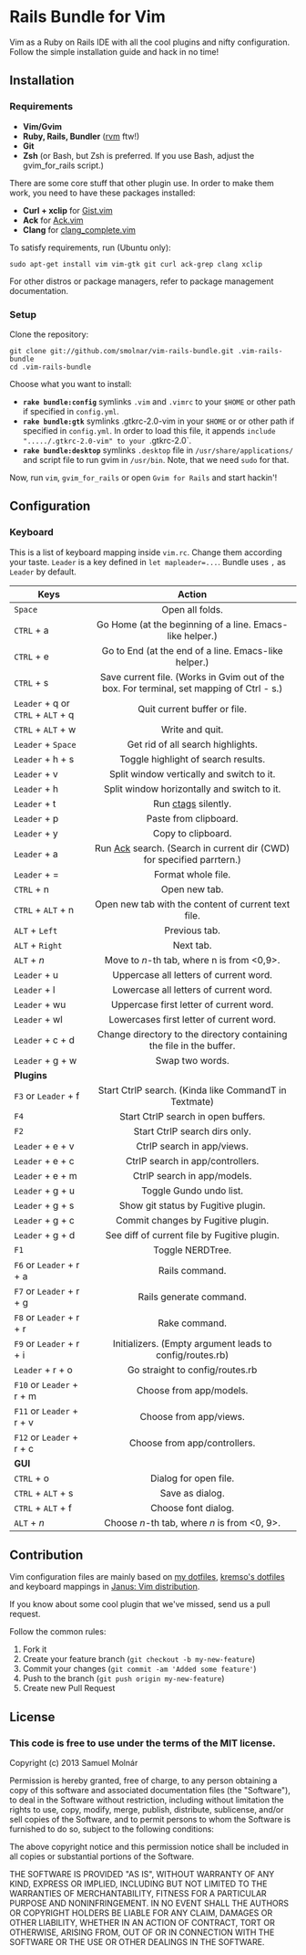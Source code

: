 # Rails Bundle for Vim

Vim as a Ruby on Rails IDE with all the cool plugins and nifty configuration.
Follow the simple installation guide and hack in no time!

## Installation

### Requirements

* **Vim/Gvim**
* **Ruby, Rails, Bundler** ([rvm](https://rvm.io/rvm/install/) ftw!)
* **Git**
* **Zsh** (or Bash, but Zsh is preferred. If you use Bash, adjust the gvim_for_rails script.)

There are some core stuff that other plugin use. In order to make them work, you need to have
these packages installed:

* **Curl + xclip** for [Gist.vim](https://github.com/vim-scripts/Gist.vim)
* **Ack** for [Ack.vim](https://github.com/mileszs/ack.vim)
* **Clang** for [clang_complete.vim](https://github.com/Rip-Rip/clang_complete)

To satisfy requirements, run (Ubuntu only):
```
sudo apt-get install vim vim-gtk git curl ack-grep clang xclip
```
For other distros or package managers, refer to package management documentation.

### Setup

Clone the repository:
```
git clone git://github.com/smolnar/vim-rails-bundle.git .vim-rails-bundle
cd .vim-rails-bundle
```

Choose what you want to install:

* **`rake bundle:config`** symlinks `.vim` and `.vimrc` to your `$HOME` or other path if specified in `config.yml`.
* **`rake bundle:gtk`** symlinks .gtkrc-2.0-vim in your `$HOME` or or other path if specified in `config.yml`. In order to load this file, it appends
`include "...../.gtkrc-2.0-vim" to your `.gtkrc-2.0`.
* **`rake bundle:desktop`** symlinks `.desktop` file in `/usr/share/applications/` and script file to run gvim in `/usr/bin`. Note, that we need `sudo`
for that.

Now, run `vim`, `gvim_for_rails` or open `Gvim for Rails` and start hackin'!

## Configuration
### Keyboard

This is a list of keyboard mapping inside `vim.rc`. Change them according your taste.
`Leader` is a key defined in `let mapleader=...`. Bundle uses `,` as `Leader` by default.

| Keys          | Action        |
| ------------- |:-------------:|
| `Space` | Open all folds. |
| `CTRL` + a| Go Home (at the beginning of a line. Emacs-like helper.)|
| `CTRL` + e| Go to End (at the end of a line. Emacs-like helper.)|
| `CTRL` + s| Save current file. (Works in Gvim out of the box. For terminal, set mapping of Ctrl - s.)|
| `Leader` + q or `CTRL` + `ALT` + q| Quit current buffer or file. |
| `CTRL` + `ALT` + w | Write and quit. |
| `Leader` + `Space`| Get rid of all search highlights. |
| `Leader` + h + s| Toggle highlight of search results. |
| `Leader` + v| Split window vertically and switch to it.|
| `Leader` + h| Split window horizontally and switch to it.|
| `Leader` + t| Run [ctags](http://en.wikipedia.org/wiki/Ctags) silently. |
| `Leader` + p| Paste from clipboard.|
| `Leader` + y| Copy to clipboard. |
| `Leader` + a| Run [Ack](http://betterthangrep.com/) search. (Search in current dir (CWD) for specified parrtern.) |
| `Leader` + =| Format whole file. |
| `CTRL` + n | Open new tab. |
| `CTRL` + `ALT` + n| Open new tab with the content of current text file. |
| `ALT` + `Left`| Previous tab. |
| `ALT` + `Right` | Next tab. |
| `ALT` + *n* | Move to *n*-th tab, where n is from <0,9>. |
| `Leader` + u | Uppercase all letters of current word. |
| `Leader` + l | Lowercase all letters of current word. |
| `Leader` + wu| Uppercase first letter of current word.|
| `Leader` + wl| Lowercases first letter of current word.|
| `Leader` + c + d| Change directory to the directory containing the file in the buffer.|
| `Leader` + g + w| Swap two words. |
| **Plugins** | |
| `F3` or `Leader` + f | Start CtrlP search. (Kinda like CommandT in Textmate) |
| `F4` | Start CtrlP search in open buffers. |
| `F2` | Start CtrlP search dirs only. |
| `Leader` + e + v | CtrlP search in app/views. |
| `Leader` + e + c | CtrlP search in app/controllers.|
| `Leader` + e + m | CtrlP search in app/models. |
| `Leader` + g + u | Toggle Gundo undo list. |
| `Leader` + g + s | Show git status by Fugitive plugin. |
| `Leader` + g + c | Commit changes by Fugitive plugin. |a
| `Leader` + g + d | See diff of current file by Fugitive plugin. |
| `F1` | Toggle NERDTree. |
| `F6` or `Leader` + r + a | Rails command. |
| `F7` or `Leader` + r + g | Rails generate command. |
| `F8` or `Leader` + r + r | Rake command. |
| `F9` or `Leader` + r + i | Initializers. (Empty argument leads to config/routes.rb) |
| `Leader` + r + o | Go straight to config/routes.rb |
| `F10` or `Leader` + r + m | Choose from app/models. |
| `F11` or `Leader` + r + v | Choose from app/views. |
| `F12` or `Leader` + r + c | Choose from app/controllers. |
|**GUI**||
| `CTRL` + o | Dialog for open file. |
| `CTRL` + `ALT` + s | Save as dialog. |
| `CTRL` + `ALT` + f | Choose font dialog. |
| `ALT` + *n* | Choose *n*-th tab, where *n* is from <0, 9>. |

## Contribution

Vim configuration files are mainly based on [my dotfiles](https://github.com/smolnar/dotfiles), [kremso's dotfiles](https://github.com/kremso/dotfiles) and keyboard mappings in [Janus: Vim distribution](https://github.com/carlhuda/janus).

If you know about some cool plugin that we've missed, send us a pull request.

Follow the common rules:

1. Fork it
2. Create your feature branch (`git checkout -b my-new-feature`)
3. Commit your changes (`git commit -am 'Added some feature'`)
4. Push to the branch (`git push origin my-new-feature`)
5. Create new Pull Request

## License

### This code is free to use under the terms of the MIT license.

Copyright (c) 2013 Samuel Molnár

Permission is hereby granted, free of charge, to any person obtaining a copy of this software and associated documentation files (the "Software"), to deal in the Software without restriction, including without limitation the rights to use, copy, modify, merge, publish, distribute, sublicense, and/or sell copies of the Software, and to permit persons to whom the Software is furnished to do so, subject to the following conditions:

The above copyright notice and this permission notice shall be included in all copies or substantial portions of the Software.

THE SOFTWARE IS PROVIDED "AS IS", WITHOUT WARRANTY OF ANY KIND, EXPRESS OR IMPLIED, INCLUDING BUT NOT LIMITED TO THE WARRANTIES OF MERCHANTABILITY, FITNESS FOR A PARTICULAR PURPOSE AND NONINFRINGEMENT. IN NO EVENT SHALL THE AUTHORS OR COPYRIGHT HOLDERS BE LIABLE FOR ANY CLAIM, DAMAGES OR OTHER LIABILITY, WHETHER IN AN ACTION OF CONTRACT, TORT OR OTHERWISE, ARISING FROM, OUT OF OR IN CONNECTION WITH THE SOFTWARE OR THE USE OR OTHER DEALINGS IN THE SOFTWARE.
